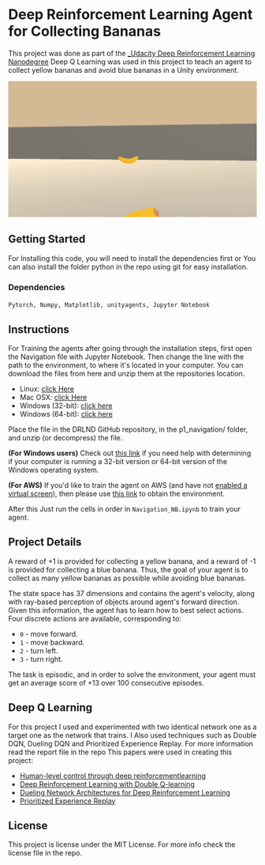 # Deep Reinforcement Learning Agent for Collecting Bananas
This project was done as part of the [_Udacity Deep Reinforcement Learning Nanodegree](https://eu.udacity.com/course/deep-reinforcement-learning-nanodegree--nd893)
Deep Q Learning was used in this project to teach an agent to collect yellow bananas and avoid blue bananas in a Unity environment.

![](Extras/TrainedAgent.gif?raw=true)

## Getting Started
For Installing this code, you will need to install the dependencies first or You can also install the folder python in the repo using git for easy installation.

### Dependencies
`Pytorch, Numpy, Matplotlib, unityagents, Jupyter Notebook`


## Instructions
For Training the agents after going through the installation steps, first open the Navigation file with Jupyter Notebook. Then change the line with the path to the environment, to where it's located in your computer. You can download the files from here and unzip them at the repositories location.
* Linux: [click Here](https://s3-us-west-1.amazonaws.com/udacity-drlnd/P1/Banana/Banana_Linux.zip)
* Mac OSX: [click Here](https://s3-us-west-1.amazonaws.com/udacity-drlnd/P1/Banana/Banana.app.zip)
* Windows (32-bit): [click here](https://s3-us-west-1.amazonaws.com/udacity-drlnd/P1/Banana/Banana_Windows_x86.zip)
* Windows (64-bit): [click here](https://s3-us-west-1.amazonaws.com/udacity-drlnd/P1/Banana/Banana_Windows_x86_64.zip)

Place the file in the DRLND GitHub repository, in the p1_navigation/ folder, and unzip (or decompress) the file.

**(For Windows users)** Check out [this link](https://support.microsoft.com/en-us/help/827218/how-to-determine-whether-a-computer-is-running-a-32-bit-version-or-64) if you need help with determining if your computer is running a 32-bit version or 64-bit version of the Windows operating system.

**(For AWS)** If you'd like to train the agent on AWS (and have not [enabled a virtual screen](https://github.com/Unity-Technologies/ml-agents/blob/master/docs/Training-on-Amazon-Web-Service.md)), then please use [this link](https://s3-us-west-1.amazonaws.com/udacity-drlnd/P1/Banana/Banana_Linux_NoVis.zip) to obtain the environment.

After this Just run the cells in order in `Navigation_NB.ipynb` to train your agent.


## Project Details
A reward of +1 is provided for collecting a yellow banana, and a reward of -1 is provided for collecting a blue banana. Thus, the goal of your agent is to collect as many yellow bananas as possible while avoiding blue bananas.

The state space has 37 dimensions and contains the agent's velocity, along with ray-based perception of objects around agent's forward direction. Given this information, the agent has to learn how to best select actions. Four discrete actions are available, corresponding to:

* `0` - move forward.
* `1` - move backward.
* `2` - turn left.
* `3` - turn right.

The task is episodic, and in order to solve the environment, your agent must get an average score of +13 over 100 consecutive episodes.


## Deep Q Learning
For this project I used and experimented with two identical network one as a target one as the network that trains.
I Also used techniques such as Double DQN, Dueling DQN and Prioritized Experience Replay.
For more information read the report file in the repo
This papers were used in creating this project:
* [Human-level control through deep reinforcementlearning](http://files.davidqiu.com//research/nature14236.pdf)
* [Deep Reinforcement Learning with Double Q-learning](https://arxiv.org/abs/1509.06461)
* [Dueling Network Architectures for Deep Reinforcement Learning](https://arxiv.org/abs/1511.06581)
* [Prioritized Experience Replay](https://arxiv.org/abs/1511.05952)


## License
This project is license under the MIT License. For more info check the license file in the repo.

